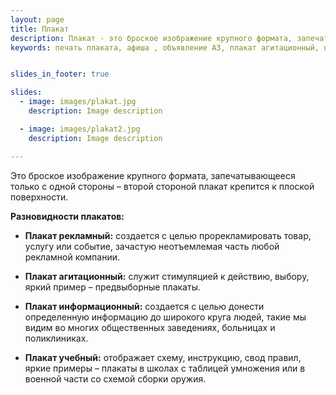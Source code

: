 ```yaml
---
layout: page
title: Плакат
description: Плакат - это броское изображение крупного формата, запечатывающееся только с одной стороны – второй стороной плакат крепится к плоской поверхности
keywords: печать плаката, афиша , объявление А3, плакат агитационный, плакат информационный, плакат учебный.


slides_in_footer: true

slides:
  - image: images/plakat.jpg
    description: Image description

  - image: images/plakat2.jpg
    description: Image description

---
```



Это броское изображение крупного формата, запечатывающееся только с одной стороны – второй стороной плакат крепится к плоской поверхности.

**Разновидности плакатов:** 

 - **Плакат рекламный:**
   создается с целью прорекламировать товар, услугу или событие, зачастую неотъемлемая часть любой рекламной компании. 


 - **Плакат агитационный:**
   служит стимуляцией к действию, выбору, яркий пример – предвыборные плакаты.


 - **Плакат информационный:**
   создается с целью донести определенную информацию до широкого круга людей, такие мы видим во многих общественных заведениях, больницах и поликлиниках.

 - **Плакат учебный:**
   отображает схему, инструкцию, свод правил, яркие примеры – плакаты в школах с таблицей умножения или в военной части со схемой сборки оружия.  
